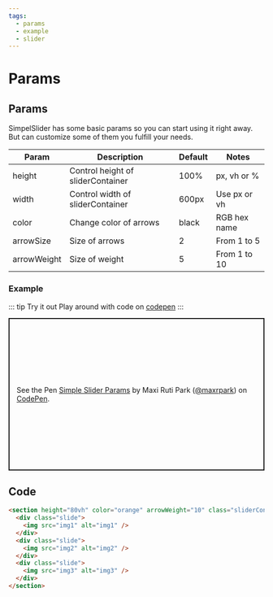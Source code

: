 ```yaml
---
tags:
  - params
  - example
  - slider
---
```


# Params

## Params

SimpelSlider has some basic params so you can start using it right away. But can customize some of them you fulfill your needs.

| Param       | Description                       | Default | Notes        |
| ----------- | --------------------------------- | ------- | ------------ |
| height      | Control height of sliderContainer | 100%    | px, vh or %  |
| width       | Control width of sliderContainer  | 600px   | Use px or vh |
| color       | Change color of arrows            | black   | RGB hex name |
| arrowSize   | Size of arrows                    | 2       | From 1 to 5  |
| arrowWeight | Size of weight                    | 5       | From 1 to 10 |

### Example

::: tip Try it out
Play around with code on [codepen](https://codepen.io/maxrpark/pen/ExwXRPb)
:::

<p class="codepen" data-height="600" data-default-tab="result" data-slug-hash="BawMWGR" data-user="maxrpark" style="height: 300px; box-sizing: border-box; display: flex; align-items: center; justify-content: center; border: 2px solid; margin: 1em 0; padding: 1em;">
  <span>See the Pen <a href="https://codepen.io/maxrpark/pen/BawMWGR">
  Simple Slider Params</a> by Maxi Ruti Park (<a href="https://codepen.io/maxrpark">@maxrpark</a>)
  on <a href="https://codepen.io">CodePen</a>.</span>
</p>
<script async src="https://cpwebassets.codepen.io/assets/embed/ei.js"></script>

## Code

```html
<section height="80vh" color="orange" arrowWeight="10" class="sliderContainer">
  <div class="slide">
    <img src="img1" alt="img1" />
  </div>
  <div class="slide">
    <img src="img2" alt="img2" />
  </div>
  <div class="slide">
    <img src="img3" alt="img3" />
  </div>
</section>
```
